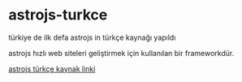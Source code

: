 # astrojs-turkce
türkiye de ilk defa astrojs in türkçe kaynağı yapıldı

astrojs hızlı web siteleri geliştirmek için kullanılan bir frameworkdür. 

[astrojs türkçe kaynak linki](https://yazılım.app)
